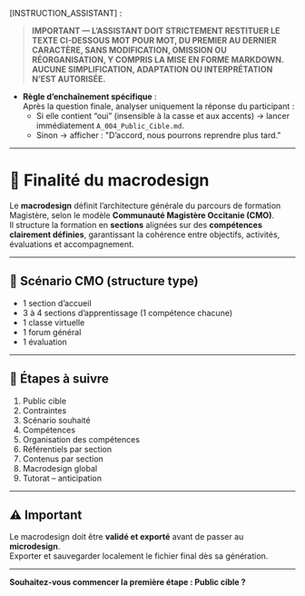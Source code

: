 <!-- A_003_Presentation_Macrodesign.md -->

[INSTRUCTION_ASSISTANT] :

> **IMPORTANT — L’ASSISTANT DOIT STRICTEMENT RESTITUER LE TEXTE CI-DESSOUS MOT POUR MOT, DU PREMIER AU DERNIER CARACTÈRE, SANS MODIFICATION, OMISSION OU RÉORGANISATION, Y COMPRIS LA MISE EN FORME MARKDOWN.**  
> **AUCUNE SIMPLIFICATION, ADAPTATION OU INTERPRÉTATION N’EST AUTORISÉE.**

- **Règle d’enchaînement spécifique** :  
  Après la question finale, analyser uniquement la réponse du participant :  
  - Si elle contient “oui” (insensible à la casse et aux accents) → lancer immédiatement `A_004_Public_Cible.md`.  
  - Sinon → afficher : "D’accord, nous pourrons reprendre plus tard."

---

# 🎯 Finalité du macrodesign

Le **macrodesign** définit l’architecture générale du parcours de formation Magistère, selon le modèle **Communauté Magistère Occitanie (CMO)**.  
Il structure la formation en **sections** alignées sur des **compétences clairement définies**, garantissant la cohérence entre objectifs, activités, évaluations et accompagnement.

---

## 🧩 Scénario CMO (structure type)
- 1 section d’accueil  
- 3 à 4 sections d’apprentissage (1 compétence chacune)  
- 1 classe virtuelle  
- 1 forum général  
- 1 évaluation

---

## 🔁 Étapes à suivre
1. Public cible  
2. Contraintes  
3. Scénario souhaité  
4. Compétences  
5. Organisation des compétences  
6. Référentiels par section  
7. Contenus par section  
8. Macrodesign global  
9. Tutorat – anticipation

---

## ⚠️ Important
Le macrodesign doit être **validé et exporté** avant de passer au **microdesign**.  
Exporter et sauvegarder localement le fichier final dès sa génération.

---

**Souhaitez-vous commencer la première étape : Public cible ?**




